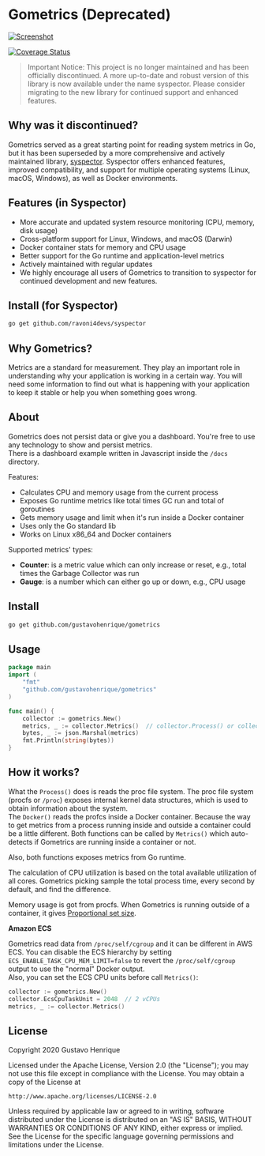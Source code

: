 # Gometrics (Deprecated)

[![Screenshot](https://i.imgur.com/QHcXPIQ.png)](https://gustavohenrique.github.io/gometrics)


[![Coverage Status](https://coveralls.io/repos/github/gustavohenrique/gometrics/badge.svg?branch=main)](https://coveralls.io/github/gustavohenrique/gometrics?branch=main)

> Important Notice: This project is no longer maintained and has been officially discontinued. A more up-to-date and robust version of this library is now available under the name syspector. Please consider migrating to the new library for continued support and enhanced features.

## Why was it discontinued?

Gometrics served as a great starting point for reading system metrics in Go, but it has been superseded by a more comprehensive 
and actively maintained library, [syspector](https://github.com/ravoni4devs/syspector). Syspector offers enhanced features, improved compatibility, and support for multiple
operating systems (Linux, macOS, Windows), as well as Docker environments.

## Features (in Syspector)

- More accurate and updated system resource monitoring (CPU, memory, disk usage)
- Cross-platform support for Linux, Windows, and macOS (Darwin)
- Docker container stats for memory and CPU usage
- Better support for the Go runtime and application-level metrics
- Actively maintained with regular updates
- We highly encourage all users of Gometrics to transition to syspector for continued development and new features.

## Install (for Syspector)

```sh
go get github.com/ravoni4devs/syspector
```

## Why Gometrics?

Metrics are a standard for measurement. They play an important role in understanding why your application is working in a certain way. You will need some information to find out what is happening with your application to keep it stable or help you when something goes wrong.

## About

Gometrics does not persist data or give you a dashboard. You're free to use any technology to show and persist metrics.  
There is a dashboard example written in Javascript inside the `/docs` directory.

Features:

- Calculates CPU and memory usage from the current process
- Exposes Go runtime metrics like total times GC run and total of goroutines
- Gets memory usage and limit when it's run inside a Docker container
- Uses only the Go standard lib
- Works on Linux x86_64 and Docker containers

Supported metrics' types:

- **Counter**: is a metric value which can only increase or reset, e.g., total times the Garbage Collector was run
- **Gauge**: is a number which can either go up or down, e.g., CPU usage

## Install

```sh
go get github.com/gustavohenrique/gometrics
```

## Usage

```go
package main
import (
    "fmt"
    "github.com/gustavohenrique/gometrics"
)

func main() {
    collector := gometrics.New()
    metrics, _ := collector.Metrics()  // collector.Process() or collector.Docker()
    bytes, _ := json.Marshal(metrics)
    fmt.Println(string(bytes))
}
```

## How it works?

What the `Process()` does is reads the proc file system. The proc file system (procfs or `/proc`) exposes internal kernel data structures, which is used to obtain information about the system.  
The `Docker()` reads the profcs inside a Docker container. Because the way to get metrics from a process running inside and outside a container could be a little different. Both functions can be called by `Metrics()` which auto-detects if Gometrics are running inside a container or not.

Also, both functions exposes metrics from Go runtime.

The calculation of CPU utilization is based on the total available utilization of all cores. Gometrics picking sample the total process time, every second by default, and find the difference.

Memory usage is got from procfs. When Gometrics is running outside of a container, it gives [Proportional set size](https://en.wikipedia.org/wiki/Proportional_set_size).

**Amazon ECS**

Gometrics read data from `/proc/self/cgroup` and it can be different in AWS ECS. You can disable the ECS hierarchy by setting `ECS_ENABLE_TASK_CPU_MEM_LIMIT=false` to revert the `/proc/self/cgroup` output to use the "normal" Docker output.  
Also, you can set the ECS CPU units before call `Metrics()`:

```go
collector := gometrics.New()
collector.EcsCpuTaskUnit = 2048  // 2 vCPUs
metrics, _ := collector.Metrics()
```

## License

Copyright 2020 Gustavo Henrique

Licensed under the Apache License, Version 2.0 (the "License");
you may not use this file except in compliance with the License.
You may obtain a copy of the License at

    http://www.apache.org/licenses/LICENSE-2.0

Unless required by applicable law or agreed to in writing, software
distributed under the License is distributed on an "AS IS" BASIS,
WITHOUT WARRANTIES OR CONDITIONS OF ANY KIND, either express or implied.
See the License for the specific language governing permissions and
limitations under the License.
